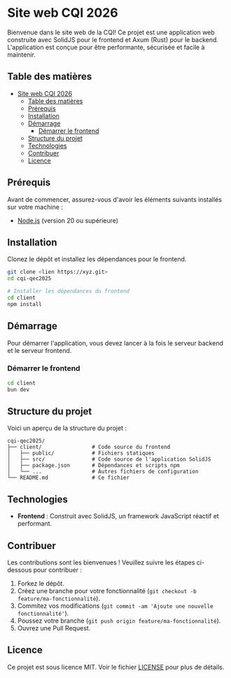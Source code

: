 # Site web CQI 2026

Bienvenue dans le site web de la CQI! Ce projet est une application web construite avec SolidJS pour le frontend et Axum (Rust) pour le backend. L'application est conçue pour être performante, sécurisée et facile à maintenir.

## Table des matières

- [Site web CQI 2026](#site-web-cqi-2026)
  - [Table des matières](#table-des-matières)
  - [Prérequis](#prérequis)
  - [Installation](#installation)
  - [Démarrage](#démarrage)
    - [Démarrer le frontend](#démarrer-le-frontend)
  - [Structure du projet](#structure-du-projet)
  - [Technologies](#technologies)
  - [Contribuer](#contribuer)
  - [Licence](#licence)

## Prérequis

Avant de commencer, assurez-vous d'avoir les éléments suivants installés sur votre machine :

- [Node.js](https://nodejs.org/) (version 20 ou supérieure)

## Installation

Clonez le dépôt et installez les dépendances pour le frontend.

```bash
git clone <lien https://xyz.git>
cd cqi-qec2025

# Installer les dépendances du frontend
cd client
npm install
```

## Démarrage

Pour démarrer l'application, vous devez lancer à la fois le serveur backend et le serveur frontend.

### Démarrer le frontend

```bash
cd client
bun dev
```

## Structure du projet

Voici un aperçu de la structure du projet :

```
cqi-qec2025/
├── client/                # Code source du frontend
│   ├── public/            # Fichiers statiques
│   ├── src/               # Code source de l'application SolidJS
│   ├── package.json       # Dépendances et scripts npm
│   └── ...                # Autres fichiers de configuration
└── README.md              # Ce fichier
```

## Technologies

- **Frontend** : Construit avec SolidJS, un framework JavaScript réactif et performant.

## Contribuer

Les contributions sont les bienvenues ! Veuillez suivre les étapes ci-dessous pour contribuer :

1. Forkez le dépôt.
2. Créez une branche pour votre fonctionnalité (`git checkout -b feature/ma-fonctionnalité`).
3. Commitez vos modifications (`git commit -am 'Ajoute une nouvelle fonctionnalité'`).
4. Poussez votre branche (`git push origin feature/ma-fonctionnalité`).
5. Ouvrez une Pull Request.

## Licence

Ce projet est sous licence MIT. Voir le fichier [LICENSE](LICENSE) pour plus de détails.
